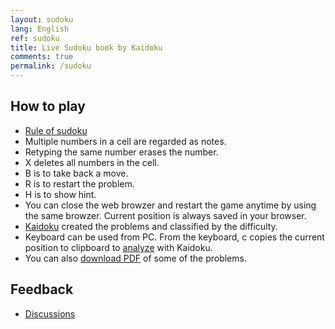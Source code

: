 ```yaml
---
layout: sudoku
lang: English
ref: sudoku
title: Live Sudoku book by Kaidoku
comments: true
permalink: /sudoku
---
```


## How to play

- [Rule of sudoku](./rule)
- Multiple numbers in a cell are regarded as notes.
- Retyping the same number erases the number.
- X deletes all numbers in the cell.
- B is to take back a move.
- R is to restart the problem.
- H is to show hint.
- You can close the web browzer and restart the game anytime by using the same browzer. Current position is always saved in your browser.
- <a href="./">Kaidoku</a> created the problems and classified by the difficulty.
- Keyboard can be used from PC. From the keyboard, c copies the current position to clipboard to [analyze](specified) with Kaidoku.
- You can also [download PDF](book) of some of the problems.

## Feedback

- [Discussions](https://github.com/sekika/kaidoku/discussions)
